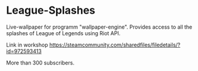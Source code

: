 # League-Splashes
Live-wallpaper for programm "wallpaper-engine". Provides access to all the splashes of League of Legends using Riot API.

Link in workshop https://steamcommunity.com/sharedfiles/filedetails/?id=972593413

More than 300 subscribers.
